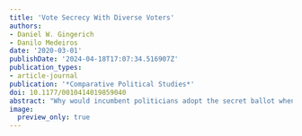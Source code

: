 ```yaml
---
title: 'Vote Secrecy With Diverse Voters'
authors:
- Daniel W. Gingerich
- Danilo Medeiros
date: '2020-03-01'
publishDate: '2024-04-18T17:07:34.516907Z'
publication_types:
- article-journal
publication: '*Comparative Political Studies*'
doi: 10.1177/0010414019859040
abstract: "Why would incumbent politicians adopt the secret ballot when doing so weakens the advantages of incumbency? Why is the secret ballot considered a democratizing reform in some settings, whereas in others it is associated with democratic backsliding? We provide theory and empirics to address these questions. Our starting point is the observation that the secret ballot had two consequences. It reduced the capacity to monitor the vote, thereby dampening the efficacy of clientelism. Yet, depending on literacy and electoral rules, it could also narrow political participation. Recognizing this, we endogenize politicians’ preferences over the secret ballot, concentrating on the role of their personal and constituency characteristics. Legislative roll call voting data from Brazil’s Second Republic (1945-1964) is used to test our framework. Consistent with expectations, the level of literacy of legislators’ supporters and the strength of their local ties strongly influenced the choice to adopt the secret ballot."
image:
  preview_only: true
---
```

